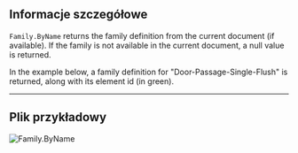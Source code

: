 ## Informacje szczegółowe
`Family.ByName` returns the family definition from the current document (if available). If the family is not available in the current document, a null value is returned.

In the example below, a family definition for "Door-Passage-Single-Flush" is returned, along with its element id (in green).
___
## Plik przykładowy

![Family.ByName](./Revit.Elements.Family.ByName_img.jpg)
